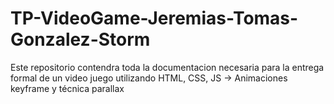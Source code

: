 # TP-VideoGame-Jeremias-Tomas-Gonzalez-Storm
Este repositorio contendra toda la documentacion necesaria para la entrega formal de un video juego utilizando HTML, CSS, JS -> Animaciones keyframe y técnica parallax
